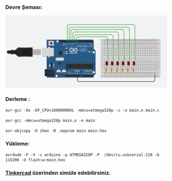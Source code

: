 ### Devre Şeması:

[![](https://github.com/Mona-Roza/c_arduino_trials/blob/main/arduino_trial_2/circuit_diagram.png)](https://github.com/Mona-Roza/c_arduino_trials/blob/main/arduino_trial_2/circuit_diagram.png)

### Derleme :

``` 
avr-gcc -Os -DF_CPU=16000000UL -mmcu=atmega328p -c -o main.o main.c

avr-gcc -mmcu=atmega328p main.o -o main

avr-objcopy -O ihex -R .eeprom main main.hex
```

### Yükleme:

```
avrdude -F -V -c arduino -p ATMEGA328P -P  /dev/cu.usbserial-110 -b 115200 -U flash:w:main.hex
```
### [Tinkercad](https://www.tinkercad.com/things/1i0Qh7zPBzX?sharecode=_YxbSlKACEuUx-94QhmKP3ZzCV6a-VfdGGGVq8HZgbU) üzerinden simüle edebilirsiniz.
